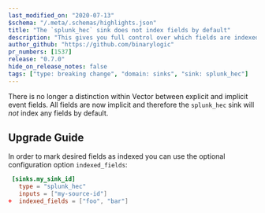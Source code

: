 ```yaml
---
last_modified_on: "2020-07-13"
$schema: "/.meta/.schemas/highlights.json"
title: "The `splunk_hec` sink does not index fields by default"
description: "This gives you full control over which fields are indexed"
author_github: "https://github.com/binarylogic"
pr_numbers: [1537]
release: "0.7.0"
hide_on_release_notes: false
tags: ["type: breaking change", "domain: sinks", "sink: splunk_hec"]
---
```


There is no longer a distinction within Vector between explicit and implicit
event fields. All fields are now implicit and therefore the `splunk_hec` sink
will _not_ index any fields by default.

## Upgrade Guide

In order to mark desired fields as indexed you can use the optional
configuration option `indexed_fields`:

```toml title="vector.toml"
 [sinks.my_sink_id]
   type = "splunk_hec"
   inputs = ["my-source-id"]
+  indexed_fields = ["foo", "bar"]
```


